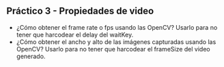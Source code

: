 ## Práctico 3 - Propiedades de video

* ¿Cómo obtener el frame rate o fps usando las OpenCV? Usarlo para no tener que harcodear el delay del waitKey.
* ¿Cómo obtener el ancho y alto de las imágenes capturadas usando las OpenCV? Usarlo para no tener que harcodear el frameSize del video generado.
